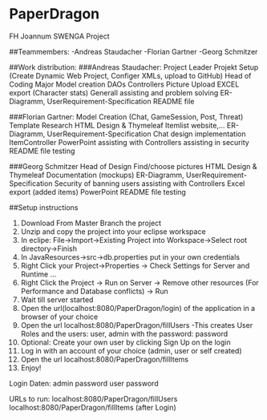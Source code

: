 # PaperDragon
FH Joannum SWENGA Project

##Teammembers:
-Andreas Staudacher
-Florian Gartner
-Georg Schmitzer

##Work distribution:
###Andreas Staudacher:
Project Leader
Projekt Setup (Create Dynamic Web Project, Configer XMLs, upload to GitHub)
Head of Coding
Major Model creation
DAOs
Controllers
Picture Upload
EXCEL export (Character stats)
Generall assisting and problem solving
ER-Diagramm, UserRequirement-Specification
README file

###Florian Gartner:
Model Creation (Chat, GameSession, Post, Threat)
Template Research
HTML Design & Thymeleaf
Itemlist website,...
ER-Diagramm, UserRequirement-Specification
Chat design implementation
ItemController
PowerPoint
assisting with Controllers
assisting in security
README file
testing

###Georg Schmitzer
Head of Design
Find/choose pictures
HTML Design & Thymeleaf
Documentation (mockups)
ER-Diagramm, UserRequirement-Specification
Security of banning users
assisting with Controllers
Excel export (added items)
PowerPoint
README file
testing

##Setup instructions
1. Download From Master Branch the project
2. Unzip and copy the project into your eclipse workspace
3. In eclipe: File->Import->Existing Project into Workspace->Select root directory->Finish
4. In JavaResources->src->db.properties put in your own credentials
5. Right Click your Project->Properties -> Check Settings for Server and Runtime ...
6. Right Click the Project -> Run on Server -> Remove other resources (For Performance and Database conflicts) -> Run
7. Wait till server started
8. Open the url(localhost:8080/PaperDragon/login) of the application in a browser of your choice
9. Open the url localhost:8080/PaperDragon/fillUsers
  -This creates User Roles and the users: user, admin
                       with the password: password
10. Optional: Create your own user by clicking Sign Up on the login
11. Log in with an account of your choice (admin, user or self created)
12. Open the url localhost:8080/PaperDragon/fillItems
13. Enjoy!

Login Daten: 
admin password
user password

URLs to run:
localhost:8080/PaperDragon/fillUsers
localhost:8080/PaperDragon/fillItems (after Login)

